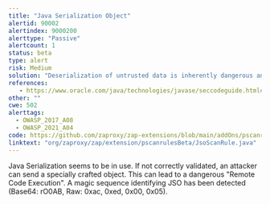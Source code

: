 ```yaml
---
title: "Java Serialization Object"
alertid: 90002
alertindex: 9000200
alerttype: "Passive"
alertcount: 1
status: beta
type: alert
risk: Medium
solution: "Deserialization of untrusted data is inherently dangerous and should be avoided."
references:
   - https://www.oracle.com/java/technologies/javase/seccodeguide.html#8
other: ""
cwe: 502
alerttags: 
  - OWASP_2017_A08
  - OWASP_2021_A04
code: https://github.com/zaproxy/zap-extensions/blob/main/addOns/pscanrulesBeta/src/main/java/org/zaproxy/zap/extension/pscanrulesBeta/JsoScanRule.java
linktext: "org/zaproxy/zap/extension/pscanrulesBeta/JsoScanRule.java"
---
```

Java Serialization seems to be in use. If not correctly validated, an attacker can send a specially crafted object. This can lead to a dangerous "Remote Code Execution". A magic sequence identifying JSO has been detected (Base64: rO0AB, Raw: 0xac, 0xed, 0x00, 0x05).
